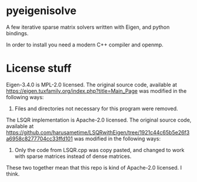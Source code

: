 # pyeigenisolve

A few iterative sparse matrix solvers written with Eigen, and python bindings.

In order to install you need a modern C++ compiler and openmp.

# License stuff

Eigen-3.4.0 is MPL-2.0 licensed. The original source code, available at https://eigen.tuxfamily.org/index.php?title=Main_Page was modified in the following ways:
1. Files and directories not necessary for this program were removed.

The LSQR implementation is Apache-2.0 licensed. The original source code, available at https://github.com/harusametime/LSQRwithEigen/tree/1921c44c65b5e26f3a6958c8277704cc33ffd101 was modified in the following ways:
1. Only the code from LSQR.cpp was copy pasted, and changed to work with sparse matrices instead of dense matrices.

These two together mean that this repo is kind of Apache-2.0 licensed. I think.

